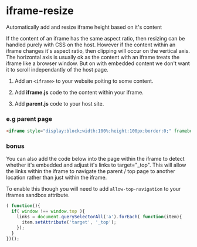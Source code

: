 # iframe-resize
Automatically add and resize iframe height based on it's content

If the content of an iframe has the same aspect ratio, then resizing can be handled purely with CSS on the host. However if the content within an iframe changes it's aspect ratio, then clipping will occur on the vertical axis. The horizontal axis is usually ok as the content with an iframe treats the iframe like a browser window. But on with embedded content we don't want it to scroll independantly of the host page.

1. Add an `<iframe>` to your website poiting to some content.

2. Add **iframe.js** code to the content within your iframe.

3. Add **parent.js** code to your host site.

### e.g parent page
```html
<iframe style="display:block;width:100%;height:100px;border:0;" frameborder="0" sandbox="allow-scripts" src="example.com"></iframe>
```



### bonus
You can also add the code below into the page within the iframe to detect whether it's embedded and adjust it's <a> links to target="_top". This will allow the links within the iframe to navigate the parent / top page to another location rather than just within the iframe.

To enable this though you will need to add `allow-top-navigation` to your iframes sandbox attribute.

```javascript
( function(){
  if( window !== window.top ){
    links = document.querySelectorAll('a').forEach( function(item){
      item.setAttribute('target', '_top');
    });
  }
})();
```
